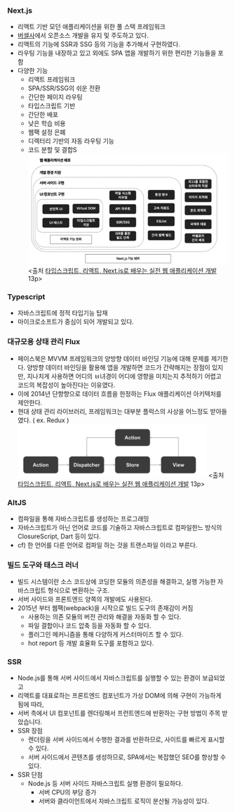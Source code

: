 ### Next.js

- 리액트 기반 모던 애플리케이션을 위한 풀 스택 프레임워크
- [버셀사](https://vercel.com)에서 오픈소스 개발을 유지 및 주도하고 있다.
- 리액트의 기능에 SSR과 SSG 등의 기능을 추가해서 구현하였다.
- 라우팅 기능을 내장하고 있고 외에도 SPA 앱을 개발하기 위한 편리한 기능들을 포함
- 다양한 기능
  - 리액트 프레임워크
  - SPA/SSR/SSG의 쉬운 전환
  - 간단한 페이지 라우팅
  - 타입스크립트 기반
  - 간단한 배포
  - 낮은 학습 비용
  - 웹팩 설정 은폐
  - 디렉터리 기반의 자동 라우팅 기능
  - 코드 분할 및 결합S
    ![Alt text](image-1.png)
    <출처 [타입스크립트, 리액트, Next.js로 배우는 실전 웹 애플리케이션 개발](https://ebook-product.kyobobook.co.kr/dig/epd/ebook/E000005424419) 13p>

### Typescript

- 자바스크립트에 정적 타입기능 탑재
- 마이크로소프트가 중심이 되어 개발되고 있다.

### 대규모용 상태 관리 Flux

- 페이스북은 MVVM 프레임워크의 양방향 데이터 바인딩 기능에 대해 문제를 제기한다. 양방향 데이터 바인딩을 활용해 앱을 개발하면 코드가 간략해지는 장점이 있지만, 지나치게 사용하면 어디의 ㅂ녀경이 어디에 영향을 미치는지 추적하기 어렵고 코드의 복잡성이 높아진다는 이유였다.
- 이에 2014년 단향향으로 데이터 흐름을 한정하는 Flux 애플리케이션 아키텍처를 제안한다.
- 현대 상태 관리 라이브러리, 프레임워크는 대부분 플럭스의 사상을 어느정도 받아들였다. ( ex. Redux )
  ![Alt text](image.png)
  <출처 [타입스크립트, 리액트, Next.js로 배우는 실전 웹 애플리케이션 개발](https://ebook-product.kyobobook.co.kr/dig/epd/ebook/E000005424419) 13p>

### AltJS

- 컴파일을 통해 자바스크립트를 생성하는 프로그래밍
- 자바스크립트가 아닌 언어로 코드를 기술하고 자바스크립트로 컴파일한느 방식의 ClosureScript, Dart 등이 있다.
- cf) 한 언어를 다른 언어로 컴파일 하는 것을 트랜스파일 이라고 부른다.

### 빌드 도구와 태스크 러너

- 빌드 시스템이란 소스 코드상에 코딩한 모듈의 의존성을 해결하고, 실행 가능한 자바스크립트 형식으로 변환하는 구조.
- 서버 사이드와 프론트엔드 양쪽의 개발에도 사용된다.
- 2015년 부터 웹팩(webpack)을 시작으로 빌드 도구의 존재감이 커짐
  - 사용하는 의존 모듈의 버전 관리와 해결을 자동화 할 수 있다.
  - 파일 결합이나 코드 압축 등을 자동화 할 수 있다.
  - 플러그인 메커니즘을 통해 다양하게 커스터마이즈 할 수 있다.
  - hot report 등 개발 효율화 도구를 포함하고 있다.

### SSR

- Node.js를 통해 서버 사이드에서 자바스크립트를 실행할 수 있는 환경이 보급되었고
- 리액트를 대표로하는 프론트엔드 컴포넌트가 가상 DOM에 의해 구현이 가능하게 됨에 따라,
- 서버 측에서 UI 컴포넌트를 렌더링해서 프런트엔드에 반환하는 구현 방법이 주목 받았습니다.
- SSR 장점
  - 렌더링을 서버 사이드에서 수행한 결과를 반환하므로, 사이트를 빠르게 표시할 수 있다.
  - 서버 사이드에서 콘텐츠를 생성하므로, SPA에서는 복잡했던 SEO를 향상할 수 있다.
- SSR 단점
  - Node.js 등 서버 사이드 자바스크립트 실행 환경이 필요하다.
    - 서버 CPU의 부담 증가
    - 서버와 클라이언트에서 자바스크립트 로직이 분산될 가능성이 있다.
